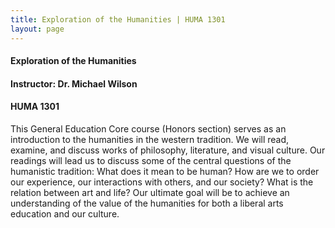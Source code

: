 ```yaml
---
title: Exploration of the Humanities | HUMA 1301
layout: page
---
```


#### Exploration of the Humanities

#### Instructor: Dr. Michael Wilson

#### HUMA 1301

This General Education Core course (Honors section) serves as an introduction to the humanities in the western tradition. We will read, examine, and discuss works of philosophy, literature, and visual culture. Our readings will lead us to discuss some of the central questions of the humanistic tradition: What does it mean to be human? How are we to order our experience, our interactions with others, and our society? What is the relation between art and life? Our ultimate goal will be to achieve an understanding of the value of the humanities for both a liberal arts education and our culture.  
